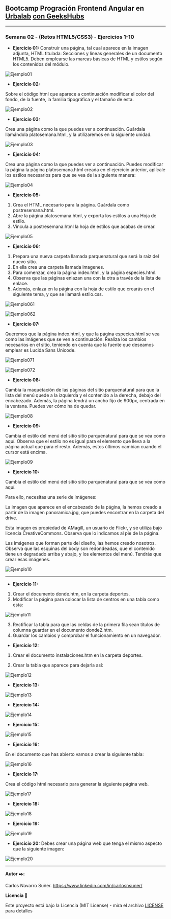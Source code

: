 
## Bootcamp Progración Frontend Angular en [Urbalab](https://www.urbalabgandia.com/es/inicio/) [con GeeksHubs](https://geekshubsacademy.com/)

***

### Semana 02 - (Retos HTML5/CSS3) - Ejercicios 1-10

* **Ejercicio 01:**
Construir una página, tal cual aparece en la imagen adjunta, HTML titulada: Secciones y líneas generales de un documento HTML5. Deben emplearse las marcas básicas de HTML y estilos según los contenidos del módulo.

![Ejemplo01](https://github.com/carlosnsuner/cns-se02-html-css-03112022/raw/master/Ex1/img/ejemplo01.PNG)

* **Ejercicio 02:**

Sobre el código html que aparece a continuación modificar el color del fondo, de la fuente, la familia tipográfica y el tamaño de esta.

![Ejemplo02](https://github.com/carlosnsuner/cns-se02-html-css-03112022/raw/master/Ex2/img/ejemplo02.PNG)

* **Ejercicio 03:**

Crea una página como la que puedes ver a continuación. Guárdala llamándola platosemana.html, y la utilizaremos en la siguiente unidad.

![Ejemplo03](https://github.com/carlosnsuner/cns-se02-html-css-03112022/raw/master/Ex3/img/ejemplo03.PNG)

* **Ejercicio 04:**

Crea una página como la que puedes ver a continuación. Puedes modificar la página la página platosemana.html creada en el ejercicio anterior, aplícale los estilos necesarios para que se vea de la siguiente manera:

![Ejemplo04](https://github.com/carlosnsuner/cns-se02-html-css-03112022/raw/master/Ex4/img/ejemplo04.PNG)

* **Ejercicio 05:**

1. Crea el HTML necesario para la página. Guárdala como postresemana.html.
2. Abre la página platosemana.html, y exporta los estilos a una Hoja de estilo.
3. Vincula a postresemana.html la hoja de estilos que acabas de crear.

![Ejemplo05](https://github.com/carlosnsuner/cns-se02-html-css-03112022/raw/master/Ex5/img/ejemplo05.PNG)

* **Ejercicio 06:**

1. Prepara una nueva carpeta llamada parquenatural que será la raíz del nuevo sitio.
2. En ella crea una carpeta llamada imagenes.
3. Para comenzar, crea la página index.html, y la página especies.html.
4. Observa que las páginas enlazan una con la otra a través de la lista de enlace.
5. Además, enlaza en la página con la hoja de estilo que crearás en el siguiente tema, y que se llamará estilo.css.

![Ejemplo061](https://github.com/carlosnsuner/cns-se02-html-css-03112022/raw/master/Ex6/img/ejercicio061.PNG)

![Ejemplo062](https://github.com/carlosnsuner/cns-se02-html-css-03112022/raw/master/Ex6/img/ejercicio062.PNG)

* **Ejercicio 07:**

Queremos que la página index.html, y que la página especies.html se vea como las imágenes que se ven a continuación. Realiza los cambios necesarios en el sitio, teniendo en cuenta que la fuente que deseamos emplear es Lucida Sans Unicode.

![Ejemplo071](https://github.com/carlosnsuner/cns-se02-html-css-03112022/raw/master/Ex7/img/ejercicio071.PNG)

![Ejemplo072](https://github.com/carlosnsuner/cns-se02-html-css-03112022/raw/master/Ex7/img/ejercicio072.PNG)

* **Ejercicio 08:**

Cambia la maquetación de las páginas del sitio parquenatural para que la lista del menú quede a la izquierda y el contenido a la derecha, debajo del encabezado. Además, la página tendrá un ancho fijo de 900px,
centrada en la ventana. Puedes ver cómo ha de quedar.

![Ejemplo08](https://github.com/carlosnsuner/cns-se02-html-css-03112022/raw/master/Ex8/img/ejercicio08.PNG)

* **Ejercicio 09:**

Cambia el estilo del menú del sitio sitio parquenatural para que se vea
como aquí. Observa que el estilo no es igual para el elemento que lleva a la página actual que para el resto. Además, estos últimos cambian cuando el cursor está encima.

![Ejemplo09](https://github.com/carlosnsuner/cns-se02-html-css-03112022/raw/master/Ex9/img/ejercicio09.PNG)

* **Ejercicio 10:**

Cambia el estilo del menú del sitio sitio parquenatural para que se vea como aquí. 

Para ello, necesitas una serie de imágenes:

La imagen que aparece en el encabezado de la página, la hemos creado a partir de la imagen panoramica.jpg, que puedes encontrar en la carpeta del drive.

Esta imagen es propiedad de AMagill, un usuario de Flickr, y se utiliza bajo licencia CreativeCommons. Observa que lo indicamos al pie de la página.
 
Las imágenes que forman parte del diseño, las hemos creado nosotros. 
Observa que las esquinas del body son redondeadas, que el contenido 
tiene un degradado arriba y abajo, y los elementos del menú. Tendrás 
que crear esas imágenes.

![Ejemplo10](https://github.com/carlosnsuner/cns-se02-html-css-03112022/raw/master/Ex10/img/ejercicio10.PNG)

***

* **Ejercicio 11:**

1. Crear el documento donde.htm, en la carpeta deportes.
2. Modificar la página para colocar la lista de centros en una tabla como esta:

![Ejemplo11](https://github.com/carlosnsuner/cns-se02-html-css-03112022/raw/master/img/ejercicio11.PNG)

3. Rectificar la tabla para que las celdas de la primera fila sean títulos de columna guardar
en el documento donde2.htm.
4. Guardar los cambios y comprobar el funcionamiento en un navegador.

* **Ejercicio 12:**

1. Crear el documento instalaciones.htm en la carpeta deportes.

2. Crear la tabla que aparece para dejarla así:

![Ejemplo12](https://github.com/carlosnsuner/cns-se02-html-css-03112022/raw/master/img/ejercicio12.PNG)

* **Ejercicio 13:**

![Ejemplo13](https://github.com/carlosnsuner/cns-se02-html-css-03112022/raw/master/img/ejercicio13.PNG)

* **Ejercicio 14:**

![Ejemplo14](https://github.com/carlosnsuner/cns-se02-html-css-03112022/raw/master/img/ejercicio14.PNG)

* **Ejercicio 15:**

![Ejemplo15](https://github.com/carlosnsuner/cns-se02-html-css-03112022/raw/master/img/ejercicio15.PNG)

* **Ejercicio 16:**

En el documento que has abierto vamos a crear la siguiente tabla:

![Ejemplo16](https://github.com/carlosnsuner/cns-se02-html-css-03112022/raw/master/img/ejercicio16.PNG)

* **Ejercicio 17:**

Crea el código html necesario para generar la siguiente página web.

![Ejemplo17](https://github.com/carlosnsuner/cns-se02-html-css-03112022/raw/master/img/ejercicio17.PNG)

* **Ejercicio 18:**

![Ejemplo18](https://github.com/carlosnsuner/cns-se02-html-css-03112022/raw/master/img/ejercicio18.PNG)

* **Ejercicio 19:**

![Ejemplo19](https://github.com/carlosnsuner/cns-se02-html-css-03112022/raw/master/img/ejercicio19.PNG)

* **Ejercicio 20:**
Debes crear una página web que tenga el mismo aspecto que la siguiente imagen:

![Ejemplo20](https://github.com/carlosnsuner/cns-se02-html-css-03112022/raw/master/img/ejercicio20.PNG)

***

**Autor ✒️:**

Carlos Navarro Suñer.
https://www.linkedin.com/in/carlosnsuner/

**Licencia 📄**

Este proyecto está bajo la Licencia (MIT License) - mira el archivo [LICENSE](https://github.com/carlosnsuner/cns-se02-html-css-03112022/blob/master/LICENSE) para detalles